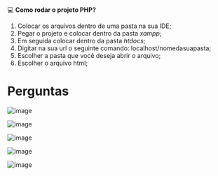 💻 **Como rodar o projeto PHP?**

1) Colocar os arquivos dentro de uma pasta na sua IDE;
2) Pegar o projeto e colocar dentro da pasta *xampp*;
3) Em seguida colocar dentro da pasta *htdocs*;
4) Digitar na sua url o seguinte comando: localhost/nomedasuapasta;
5) Escolher a pasta que você deseja abrir o arquivo;
6) Escolher o arquivo html;


# Perguntas

![image](https://github.com/victoriaflb/exercicios_php/assets/122183830/ed378b40-bed3-4ed9-8c3c-6699247ff61b)

![image](https://github.com/victoriaflb/exercicios_php/assets/122183830/2859f8d8-02c2-44dd-9568-5ad66c7ba5c9)

![image](https://github.com/victoriaflb/exercicios_php/assets/122183830/b6bfee16-0f2e-4397-8ae6-7ae6b31fb91a)

![image](https://github.com/victoriaflb/exercicios_php/assets/122183830/160b4d2c-e004-4b1c-b80c-d92ebfd0822c)

![image](https://github.com/victoriaflb/exercicios_php/assets/122183830/f67623df-2e7e-4804-80ab-97d60a29a6d8)

